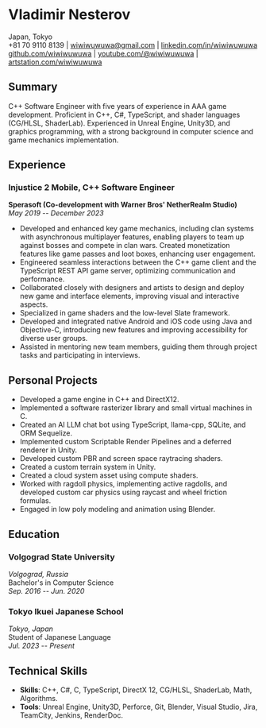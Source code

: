 # Vladimir Nesterov

Japan, Tokyo  
+81 70 9110 8139 | wiwiwuwuwa@gmail.com | [linkedin.com/in/wiwiwuwuwa](https://linkedin.com/in/wiwiwuwuwa)  
[github.com/wiwiwuwuwa](https://github.com/wiwiwuwuwa) | [youtube.com/@wiwiwuwuwa](https://www.youtube.com/@wiwiwuwuwa) | [artstation.com/wiwiwuwuwa](https://artstation.com/wiwiwuwuwa)

## Summary

C++ Software Engineer with five years of experience in AAA game development. Proficient in C++, C#, TypeScript, and shader languages (CG/HLSL, ShaderLab). Experienced in Unreal Engine, Unity3D, and graphics programming, with a strong background in computer science and game mechanics implementation.

## Experience

### Injustice 2 Mobile, C++ Software Engineer
**Sperasoft (Co-development with Warner Bros' NetherRealm Studio)**  
*May 2019 -- December 2023*

- Developed and enhanced key game mechanics, including clan systems with asynchronous multiplayer features, enabling players to team up against bosses and compete in clan wars. Created monetization features like game passes and loot boxes, enhancing user engagement.
- Engineered seamless interactions between the C++ game client and the TypeScript REST API game server, optimizing communication and performance.
- Collaborated closely with designers and artists to design and deploy new game and interface elements, improving visual and interactive aspects.
- Specialized in game shaders and the low-level Slate framework.
- Developed and integrated native Android and iOS code using Java and Objective-C, introducing new features and improving accessibility for diverse user groups.
- Assisted in mentoring new team members, guiding them through project tasks and participating in interviews.

## Personal Projects

- Developed a game engine in C++ and DirectX12.
- Implemented a software rasterizer library and small virtual machines in C.
- Created an AI LLM chat bot using TypeScript, llama-cpp, SQLite, and ORM Sequelize.
- Implemented custom Scriptable Render Pipelines and a deferred renderer in Unity.
- Developed custom PBR and screen space raytracing shaders.
- Created a custom terrain system in Unity.
- Created a cloud system asset using compute shaders.
- Worked with ragdoll physics, implementing active ragdolls, and developed custom car physics using raycast and wheel friction formulas.
- Engaged in low poly modeling and animation using Blender.

## Education

### Volgograd State University
*Volgograd, Russia*  
Bachelor's in Computer Science  
*Sep. 2016 -- Jun. 2020*

### Tokyo Ikuei Japanese School
*Tokyo, Japan*  
Student of Japanese Language  
*Jul. 2023 -- Present*

## Technical Skills

- **Skills**: C++, C#, C, TypeScript, DirectX 12, CG/HLSL, ShaderLab, Math, Algorithms.
- **Tools**: Unreal Engine, Unity3D, Perforce, Git, Blender, Visual Studio, Jira, TeamCity, Jenkins, RenderDoc.
